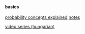 #### basics

[probability concepts explained](https://towardsdatascience.com/probability-concepts-explained-probability-distributions-introduction-part-3-4a5db81858dc)
[notes](probability_concepts_explained_notes.md)

[video series (hungarian)](https://bme.videotorium.hu/hu/channels/885/valoszin-segszamitas)